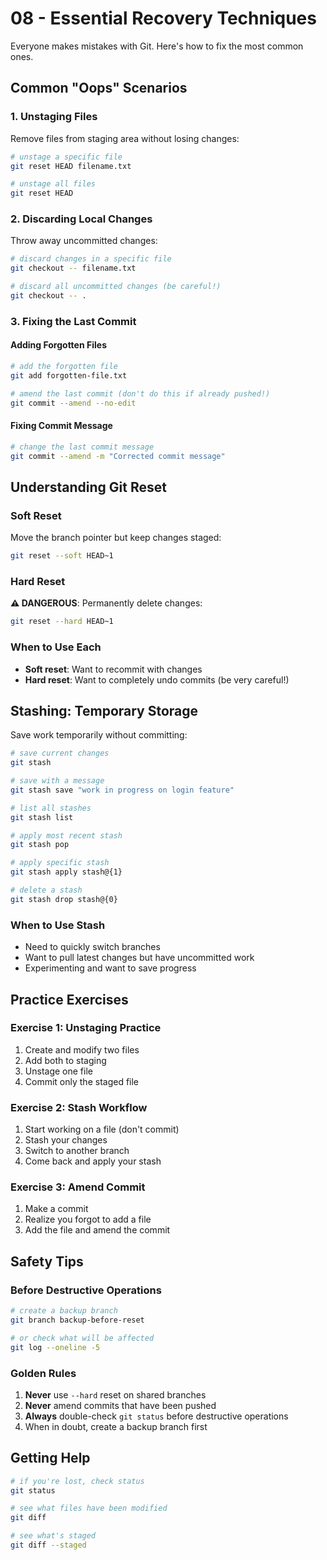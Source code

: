 # 08 - Essential Recovery Techniques

Everyone makes mistakes with Git. Here's how to fix the most common ones.

## Common "Oops" Scenarios

### 1. Unstaging Files

Remove files from staging area without losing changes:

```bash
# unstage a specific file
git reset HEAD filename.txt

# unstage all files
git reset HEAD
```

### 2. Discarding Local Changes

Throw away uncommitted changes:

```bash
# discard changes in a specific file
git checkout -- filename.txt

# discard all uncommitted changes (be careful!)
git checkout -- .
```

### 3. Fixing the Last Commit

#### Adding Forgotten Files
```bash
# add the forgotten file
git add forgotten-file.txt

# amend the last commit (don't do this if already pushed!)
git commit --amend --no-edit
```

#### Fixing Commit Message
```bash
# change the last commit message
git commit --amend -m "Corrected commit message"
```

## Understanding Git Reset

### Soft Reset
Move the branch pointer but keep changes staged:
```bash
git reset --soft HEAD~1
```

### Hard Reset
**⚠️ DANGEROUS**: Permanently delete changes:
```bash
git reset --hard HEAD~1
```

### When to Use Each
- **Soft reset**: Want to recommit with changes
- **Hard reset**: Want to completely undo commits (be very careful!)

## Stashing: Temporary Storage

Save work temporarily without committing:

```bash
# save current changes
git stash

# save with a message
git stash save "work in progress on login feature"

# list all stashes
git stash list

# apply most recent stash
git stash pop

# apply specific stash
git stash apply stash@{1}

# delete a stash
git stash drop stash@{0}
```

### When to Use Stash
- Need to quickly switch branches
- Want to pull latest changes but have uncommitted work
- Experimenting and want to save progress

## Practice Exercises

### Exercise 1: Unstaging Practice
1. Create and modify two files
2. Add both to staging
3. Unstage one file
4. Commit only the staged file

### Exercise 2: Stash Workflow
1. Start working on a file (don't commit)
2. Stash your changes
3. Switch to another branch
4. Come back and apply your stash

### Exercise 3: Amend Commit
1. Make a commit
2. Realize you forgot to add a file
3. Add the file and amend the commit

## Safety Tips

### Before Destructive Operations
```bash
# create a backup branch
git branch backup-before-reset

# or check what will be affected
git log --oneline -5
```

### Golden Rules
1. **Never** use `--hard` reset on shared branches
2. **Never** amend commits that have been pushed
3. **Always** double-check `git status` before destructive operations
4. When in doubt, create a backup branch first

## Getting Help

```bash
# if you're lost, check status
git status

# see what files have been modified
git diff

# see what's staged
git diff --staged
```
